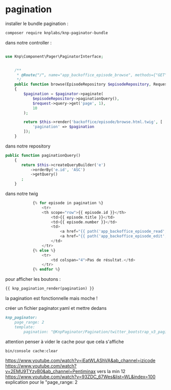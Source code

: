 # pagination

installer le bundle pagination :

```bash
composer require knplabs/knp-paginator-bundle
```

dans notre controller :

```php

use Knp\Component\Pager\PaginatorInterface;


    /**
     * @Route("/", name="app_backoffice_episode_browse", methods={"GET"})
     */
    public function browse(EpisodeRepository $episodeRepository, Request $request, PaginatorInterface $paginator): Response
    {
        $pagination = $paginator->paginate(
            $episodeRepository->paginationQuery(),
            $request->query->get('page', 1),
            10
        );

        return $this->render('backoffice/episode/browse.html.twig', [
            'pagination' => $pagination
        ]);
    }
```

dans notre repository

```php
public function paginationQuery()
    {
       return $this->createQueryBuilder('e')
           ->orderBy('e.id', 'ASC')
           ->getQuery()
       ;
    }
```

dans notre twig

```php
            {% for episode in pagination %}
                <tr>
                <th scope="row">{{ episode.id }}</th>
                    <td>{{ episode.title }}</td>
                    <td>{{ episode.number }}</td>
                    <td>
                        <a href="{{ path('app_backoffice_episode_read', {'id': episode.id}) }}" class="btn btn-success">voir</a>
                        <a href="{{ path('app_backoffice_episode_edit', {'id': episode.id}) }}" class="btn btn-warning">Modifier</a>
                    </td>
                </tr>
            {% else %}
                <tr>
                    <td colspan="4">Pas de résultat.</td>
                </tr>
            {% endfor %}
```

pour afficher les boutons :

```php
{{ knp_pagination_render(pagination) }}
```

la pagination est fonctionnelle mais moche !

créer un fichier paginator.yaml et mettre dedans

```md
knp_paginator:
    page_range: 2
    template:
        pagination: "@KnpPaginator/Pagination/twitter_bootstrap_v3_pagination.html.twig"
```

attention penser à vider le cache pour que cela s'affiche

```bash
bin/console cache:clear
```

https://www.youtube.com/watch?v=iEatWLAShVA&ab_channel=izicode
https://www.youtube.com/watch?v=2EMU9TYzvB0&ab_channel=Pentiminax vers la min 12
https://www.youtube.com/watch?v=93ZDC_67Wes&list=WL&index=100 explication pour le "page_range: 2
